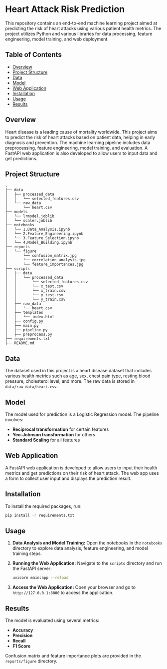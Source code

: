 # Heart Attack Risk Prediction

This repository contains an end-to-end machine learning project aimed at predicting the risk of heart attacks using various patient health metrics. The project utilizes Python and various libraries for data processing, feature engineering, model training, and web deployment.

## Table of Contents

- [Overview](#overview)
- [Project Structure](#project-structure)
- [Data](#data)
- [Model](#model)
- [Web Application](#web-application)
- [Installation](#installation)
- [Usage](#usage)
- [Results](#results)

## Overview

Heart disease is a leading cause of mortality worldwide. This project aims to predict the risk of heart attacks based on patient data, helping in early diagnosis and prevention. The machine learning pipeline includes data preprocessing, feature engineering, model training, and evaluation. A FastAPI web application is also developed to allow users to input data and get predictions.

## Project Structure

```plaintext
.
├── data
│   ├── processed_data
│   │   └── selected_features.csv
│   └── raw_data
│       └── heart.csv
├── models
│   └── lrmodel.joblib
│   └── scaler.joblib
├── notebooks
│   └── 1.Data_Analysis.ipynb
│   └── 2.Feature_Engineering.ipynb
│   └── 3.Feature_Selection.ipynb
│   └── 4.Model_Building.ipynb
├── reports
│   └── figure
│       └── confusion_matrix.jpg
│       └── correlation_analysis.jpg
│       └── feature_importances.jpg
├── scripts
│   ├── data
│   │   └── processed_data
│   │       └── selected_features.csv
│   │       └── x_test.csv
│   │       └── x_train.csv
│   │       └── y_test.csv
│   │       └── y_train.csv
│   ├── raw_data
│   │   └── heart.csv
│   ├── templates
│   │   └── index.html
│   ├── config.py
│   ├── main.py
│   ├── pipeline.py
│   ├── preprocess.py
├── requirements.txt
├── README.md
```

## Data

The dataset used in this project is a heart disease dataset that includes various health metrics such as age, sex, chest pain type, resting blood pressure, cholesterol level, and more. The raw data is stored in `data/raw_data/heart.csv`.

## Model

The model used for prediction is a Logistic Regression model. The pipeline involves:
- **Reciprocal transformation** for certain features
- **Yeo-Johnson transformation** for others
- **Standard Scaling** for all features

## Web Application

A FastAPI web application is developed to allow users to input their health metrics and get predictions on their risk of heart attack. The web app uses a form to collect user input and displays the prediction result.

## Installation

To install the required packages, run:

```bash
pip install -r requirements.txt
```

## Usage

1. **Data Analysis and Model Training:**
   Open the notebooks in the `notebooks` directory to explore data analysis, feature engineering, and model training steps.

2. **Running the Web Application:**
   Navigate to the `scripts` directory and run the FastAPI server:
   ```bash
   uvicorn main:app --reload
   ```

3. **Access the Web Application:**
   Open your browser and go to `http://127.0.0.1:8000` to access the application.

## Results

The model is evaluated using several metrics:
- **Accuracy**
- **Precision**
- **Recall**
- **F1 Score**

Confusion matrix and feature importance plots are provided in the `reports/figure` directory.
